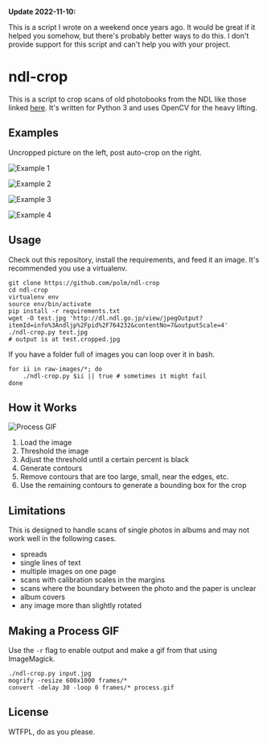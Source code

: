 **Update 2022-11-10:**

This is a script I wrote on a weekend once years ago. It would be great if it
helped you somehow, but there's probably better ways to do this. I don't
provide support for this script and can't help you with your project.

# ndl-crop

This is a script to crop scans of old photobooks from the NDL like those linked
[here](http://dl.ndl.go.jp/ja/photo.html). It's written for Python 3 and uses
OpenCV for the heavy lifting.

 

## Examples

Uncropped picture on the left, post auto-crop on the right.

![Example 1](img/example1.jpg?raw=true)

![Example 2](img/example2.jpg?raw=true)

![Example 3](img/example3.jpg?raw=true)

![Example 4](img/example4.jpg?raw=true)

## Usage

Check out this repository, install the requirements, and feed it an image. It's
recommended you use a virtualenv.

    git clone https://github.com/polm/ndl-crop
    cd ndl-crop
    virtualenv env
    source env/bin/activate
    pip install -r requirements.txt
    wget -O test.jpg 'http://dl.ndl.go.jp/view/jpegOutput?itemId=info%3Andljp%2Fpid%2F764232&contentNo=7&outputScale=4'
    ./ndl-crop.py test.jpg
    # output is at test.cropped.jpg

If you have a folder full of images you can loop over it in bash.

    for ii in raw-images/*; do
        ./ndl-crop.py $ii || true # sometimes it might fail
    done

## How it Works

![Process GIF](img/process1.gif?raw=true)

1. Load the image
2. Threshold the image
3. Adjust the threshold until a certain percent is black
4. Generate contours
5. Remove contours that are too large, small, near the edges, etc.
6. Use the remaining contours to generate a bounding box for the crop

## Limitations

This is designed to handle scans of single photos in albums and may not work
well in the following cases.

- spreads
- single lines of text
- multiple images on one page
- scans with calibration scales in the margins
- scans where the boundary between the photo and the paper is unclear
- album covers
- any image more than slightly rotated

## Making a Process GIF

Use the `-r` flag to enable output and make a gif from that using ImageMagick.

    ./ndl-crop.py input.jpg
    mogrify -resize 600x1000 frames/*
    convert -delay 30 -loop 0 frames/* process.gif

## License

WTFPL, do as you please. 
